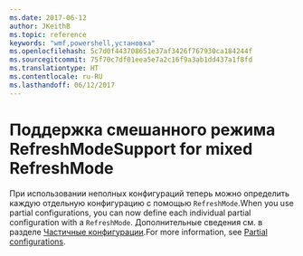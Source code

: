 ```yaml
---
ms.date: 2017-06-12
author: JKeithB
ms.topic: reference
keywords: "wmf,powershell,установка"
ms.openlocfilehash: 5c7d0f443708651e37af3426f767930ca184244f
ms.sourcegitcommit: 75f70c7df01eea5e7a2c16f9a3ab1dd437a1f8fd
ms.translationtype: HT
ms.contentlocale: ru-RU
ms.lasthandoff: 06/12/2017
---
```

# <a name="support-for-mixed-refreshmode"></a><span data-ttu-id="b4f98-102">Поддержка смешанного режима RefreshMode</span><span class="sxs-lookup"><span data-stu-id="b4f98-102">Support for mixed RefreshMode</span></span>

<span data-ttu-id="b4f98-103">При использовании неполных конфигураций теперь можно определить каждую отдельную конфигурацию с помощью `RefreshMode`.</span><span class="sxs-lookup"><span data-stu-id="b4f98-103">When you use partial configurations, you can now define each individual partial configuration with a `RefreshMode`.</span></span> <span data-ttu-id="b4f98-104">Дополнительные сведения см. в разделе [Частичные конфигурации](https://msdn.microsoft.com/powershell/dsc/partialconfigs).</span><span class="sxs-lookup"><span data-stu-id="b4f98-104">For more information, see [Partial configurations](https://msdn.microsoft.com/powershell/dsc/partialconfigs).</span></span>

